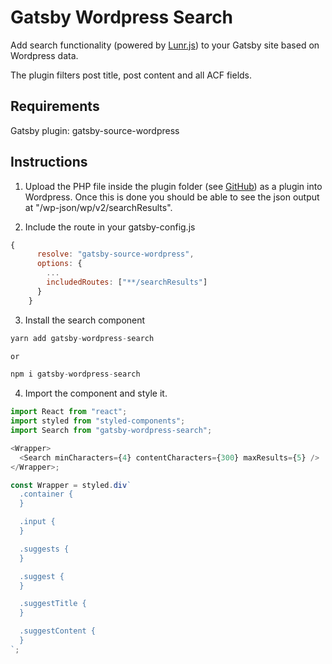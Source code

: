 # Gatsby Wordpress Search

Add search functionality (powered by [Lunr.js](https://github.com/olivernn/lunr.js/)) to your Gatsby site based on Wordpress data.

The plugin filters post title, post content and all ACF fields.

## Requirements

Gatsby plugin: gatsby-source-wordpress

## Instructions

1. Upload the PHP file inside the plugin folder (see [GitHub](https://github.com/robinzimmer1989/gatsby-wordpress-search)) as a plugin into Wordpress. Once this is done you should be able to see the json output at "/wp-json/wp/v2/searchResults".

2. Include the route in your gatsby-config.js

```javascript
{
      resolve: "gatsby-source-wordpress",
      options: {
        ...
        includedRoutes: ["**/searchResults"]
      }
    }
```

3. Install the search component

```javascript
yarn add gatsby-wordpress-search

or

npm i gatsby-wordpress-search
```

4. Import the component and style it.

```javascript
import React from "react";
import styled from "styled-components";
import Search from "gatsby-wordpress-search";

<Wrapper>
  <Search minCharacters={4} contentCharacters={300} maxResults={5} />
</Wrapper>;

const Wrapper = styled.div`
  .container {
  }

  .input {
  }

  .suggests {
  }

  .suggest {
  }

  .suggestTitle {
  }

  .suggestContent {
  }
`;
```
